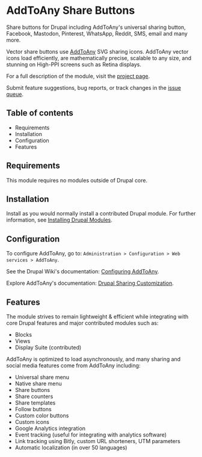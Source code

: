 # AddToAny Share Buttons

Share buttons for Drupal including AddToAny's universal sharing button,
Facebook, Mastodon, Pinterest, WhatsApp, Reddit, SMS, email and many more.

Vector share buttons use [AddToAny](https://www.addtoany.com/) SVG sharing
icons. AddToAny vector icons load efficiently, are mathematically precise,
scalable to any size, and stunning on High-PPI screens such as Retina displays.

For a full description of the module, visit the
[project page](https://www.drupal.org/project/addtoany).

Submit feature suggestions, bug reports, or track changes in the
[issue queue](https://www.drupal.org/project/issues/addtoany).


## Table of contents

- Requirements
- Installation
- Configuration
- Features


## Requirements

This module requires no modules outside of Drupal core.


## Installation

Install as you would normally install a contributed Drupal module. For further
information, see
[Installing Drupal Modules](https://www.drupal.org/docs/extending-drupal/installing-modules).


## Configuration

To configure AddToAny, go to:
`Administration > Configuration > Web services > AddToAny`.

See the Drupal Wiki's documentation:
[Configuring AddToAny](https://www.drupal.org/docs/contributed-modules/addtoany-share-buttons/configuring-addtoany).

Explore AddToAny's documentation:
[Drupal Sharing Customization](https://www.addtoany.com/buttons/customize/drupal).


## Features

The module strives to remain lightweight & efficient while integrating with
core Drupal features and major contributed modules such as:

- Blocks
- Views
- Display Suite (contributed)

AddToAny is optimized to load asynchronously, and many sharing and social
media features come from AddToAny including:

- Universal share menu
- Native share menu
- Share buttons
- Share counters
- Share templates
- Follow buttons
- Custom color buttons
- Custom icons
- Google Analytics integration
- Event tracking (useful for integrating with analytics software)
- Link tracking using Bitly, custom URL shorteners, UTM parameters
- Automatic localization (in over 50 languages)
